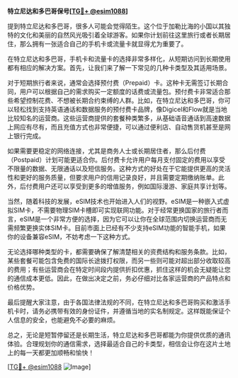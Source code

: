 **特立尼达和多巴哥保号[[TG💪+ @esim1088](https://t.me/s/esim1088)]**

提到特立尼达和多巴哥，很多人可能会觉得陌生。这个位于加勒比海的小国以其独特的文化和美丽的自然风光吸引着全球游客。如果你计划前往这里旅行或者长期居住，那么拥有一张适合自己的手机卡或流量卡就显得尤为重要了。

在特立尼达和多巴哥，手机卡和流量卡的选择非常多样化，从短期访问到长期使用都有相应的解决方案。首先，让我们来了解一下常见的几种卡类型及其适用场景。

对于短期旅行者来说，通常会选择预付费（Prepaid）卡。这种卡无需签订长期合同，用户可以根据自己的需求购买一定额度的话费或流量包。预付费卡非常适合那些希望控制花费、不想被长期合约束缚的人群。比如，在特立尼达和多巴哥，你可以轻松找到支持英语通话和数据服务的预付费卡品牌，像Digicel和Flow就是当地比较知名的运营商。这些运营商提供的套餐种类繁多，从基础语音通话到高速数据上网应有尽有，而且充值方式也非常便捷，可以通过便利店、自动售货机甚至是网上银行完成。

如果需要更稳定的网络连接，尤其是商务人士或长期居住者，那么后付费（Postpaid）计划可能更适合你。后付费卡允许用户每月支付固定的费用以享受不限量的数据、无限通话以及短信服务。这种方式的好处在于它能提供更高的灵活性和更好的服务质量，但要求用户的信用记录良好，并且需要定期缴纳账单。此外，后付费用户还可以享受到更多的增值服务，例如国际漫游、家庭共享计划等。

当然，随着科技的发展，eSIM技术也开始进入人们的视野。eSIM是一种嵌入式虚拟SIM卡，不需要物理SIM卡槽即可实现联网功能。对于经常更换国家的旅行者而言，eSIM是一个非常方便的选择，因为它可以让你在全球范围内切换运营商而无需频繁更换实体SIM卡。目前市面上已经有不少支持eSIM功能的智能手机，如果你的设备兼容eSIM，不妨考虑一下这种方式。

无论选择哪种类型的卡，都需要确保了解清楚相关的资费结构和服务条款。比如，某些套餐可能包含免费的国际长途拨打权限，而另一些则可能对超出部分收取较高的费用；有些运营商会在特定时间段内提供折扣优惠，抓住这样的机会无疑能让您的通信成本更低。因此，在做出决定之前，务必仔细对比各家运营商的产品特点和价格优势。

最后提醒大家注意，由于各国法律法规的不同，在特立尼达和多巴哥购买和激活手机卡时，请务必携带有效的身份证件，并遵循当地的实名制规定。这样既能保证个人信息的安全，也能避免不必要的麻烦。

总之，无论是短暂停留还是长期生活，特立尼达和多巴哥都能为你提供优质的通讯体验。合理规划你的通信需求，选择最适合自己的卡类型，相信会让你在这片土地上的每一天都更加顺畅和愉快！

[[TG💪+ @esim1088](https://t.me/s/esim1088) ![Image](https://i.postimg.cc/4NQfJmqS/Snipaste-2025-05-13-00-14-12.png)]
